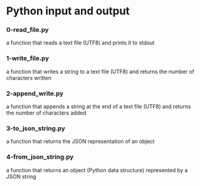 # Python input and output
### 0-read_file.py
a function that reads a text file (UTF8) and prints it to stdout
### 1-write_file.py
a function that writes a string to a text file (UTF8) and returns the number of characters written
### 2-append_write.py
a function that appends a string at the end of a text file (UTF8) and returns the number of characters added
### 3-to_json_string.py
a function that returns the JSON representation of an object
### 4-from_json_string.py
a function that returns an object (Python data structure) represented by a JSON string
